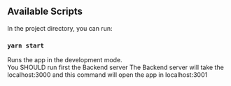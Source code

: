
## Available Scripts

In the project directory, you can run:

### `yarn start`

Runs the app in the development mode.\
You SHOULD run first the Backend server
The Backend server will take the localhost:3000 and this command will open the app in localhost:3001
